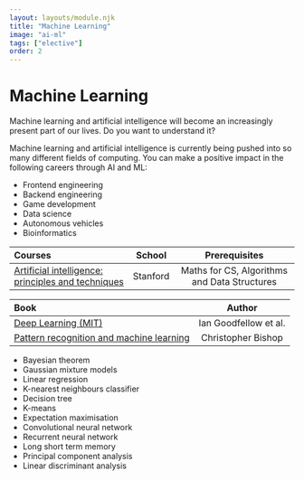 ```yaml
---
layout: layouts/module.njk
title: "Machine Learning"
image: "ai-ml"
tags: ["elective"]
order: 2
---
```


<!-- Start Heading -->

# Machine Learning

Machine learning and artificial intelligence will become an increasingly present part of our lives. Do you want to understand it?

<!-- End Heading -->

<!-- Start Rationale -->

Machine learning and artificial intelligence is currently being pushed into so many different fields of computing. You can make a positive impact in the following careers through AI and ML:

- Frontend engineering
- Backend engineering
- Game development
- Data science
- Autonomous vehicles
- Bioinformatics
<!-- End Rationale -->

<!-- Start Resources -->

| Courses                                                                                                                        |  School  |                Prerequisites                 |
| :----------------------------------------------------------------------------------------------------------------------------- | :------: | :------------------------------------------: |
| [Artificial intelligence: principles and techniques](https://www.youtube.com/playlist?list=PLoROMvodv4rO1NB9TD4iUZ3qghGEGtqNX) | Stanford | Maths for CS, Algorithms and Data Structures |

<!-- End Resources -->

<!-- Start RecommendedBooks -->

| Book                                                                                                                                   |        Author         |
| :------------------------------------------------------------------------------------------------------------------------------------- | :-------------------: |
| [Deep Learning (MIT)](https://www.deeplearningbook.org/)                                                                               | Ian Goodfellow et al. |
| [Pattern recognition and machine learning](https://www.amazon.co.uk/Pattern-Recognition-Learning-Information-Statistics/dp/0387310738) |  Christopher Bishop   |

<!-- End RecommendedBooks -->

<!-- Start Checklist -->

- Bayesian theorem
- Gaussian mixture models
- Linear regression
- K-nearest neighbours classifier
- Decision tree
- K-means
- Expectation maximisation
- Convolutional neural network
- Recurrent neural network
- Long short term memory
- Principal component analysis
- Linear discriminant analysis
<!-- End Checklist -->
